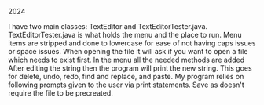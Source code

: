 2024


I have two main classes: TextEditor and TextEditorTester.java. TextEditorTester.java is what holds the menu and the place to run. Menu items are stripped and done to lowercase for ease of not having caps issues or space issues. When opening the file it will ask if you want to open a file which needs to exist first. In the menu all the needed methods are added After editing the string then the program will print the new string. This goes for delete, undo, redo, find and replace, and paste. My program relies on following prompts given to the user via print statements. Save as doesn't require the file to be precreated. 